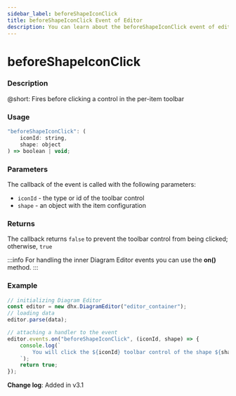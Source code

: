 ```yaml
---
sidebar_label: beforeShapeIconClick
title: beforeShapeIconClick Event of Editor
description: You can learn about the beforeShapeIconClick event of editor in the documentation of the DHTMLX JavaScript Diagram library. Browse developer guides and API reference, try out code examples and live demos, and download a free 30-day evaluation version of DHTMLX Diagram.
---
```


# beforeShapeIconClick

### Description

@short: Fires before clicking a control in the per-item toolbar

### Usage

~~~jsx
"beforeShapeIconClick": (
    iconId: string, 
    shape: object
) => boolean | void;
~~~

### Parameters

The callback of the event is called with the following parameters:

- `iconId` - the type or id of the toolbar control
- `shape` - an object with the item configuration

### Returns

The callback returns `false` to prevent the toolbar control from being clicked; otherwise, `true`

:::info
For handling the inner Diagram Editor events you can use the **on()** method.
:::

### Example

~~~jsx {6-12}
// initializing Diagram Editor
const editor = new dhx.DiagramEditor("editor_container");
// loading data
editor.parse(data);

// attaching a handler to the event
editor.events.on("beforeShapeIconClick", (iconId, shape) => {
    console.log(`
        You will click the ${iconId} toolbar control of the shape ${shape.id}
    `);
    return true;
});
~~~

**Change log**: Added in v3.1
